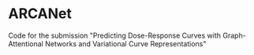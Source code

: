 # ARCANet
Code for the submission "Predicting Dose-Response Curves with Graph-Attentional Networks and Variational Curve Representations"
